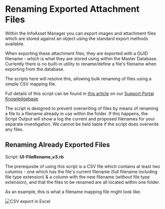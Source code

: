 # Renaming Exported Attachment Files
Within the InfoAsset Manager you can export images and attachment files which are stored against an object using the standard export methods available.

When exporting these attachment files, they are exported with a GUID filename - which is what they are stored using within the Master Database.
Currently there is no built-in utility to rename/define a file's filename when exporting from the database.


The scripts here will resolve this, allowing bulk renaming of files using a simple CSV mapping file.


Full details of this script can be found in [this article](https://innovyze.force.com/support/s/article/Renaming-Exported-Image-Attachment-Files) on our [Support Portal Knowledgebase](https://innovyze.force.com/support/s/topic/0TO0P000000IdBQWA0).


The script is designed to prevent overwriting of files by means of renaming a file to a filename already in use within the folder. 
If this happens, the Script Output will show a log the current and proposed filenames for your separate investigation.
We cannot be held liable if the script does overwrite any files.


## Renaming Already Exported Files
 Script: **UI-FileRename_v3.rb**

 The prerequisite of using this script is a CSV file which contains at least two columns - one which has the file's current filename (full filename including file type extension) & a column with the new filename (without file type extension), and that the files to be renamed are all located within one folder.

 As an example, this is what a filename mapping file might look like.

 ![CSV export in Excel](img3.png)
